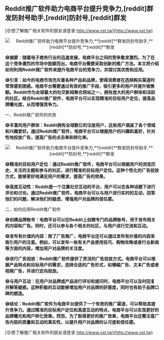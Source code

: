 ## **Reddit推广软件助力电商平台提升竞争力,**[reddit]**群发防封号助手,**[reddit]**防封号,**[reddit]**群发**

[😍想了解推广相关软件的朋友请登录 http://www.vst.tw](http://www.vst.tw)

 <center><img src="https://vst.tw/MP4/tuiguang/png/2.png" alt="Reddit推广软件助力电商平台提升竞争力,**[reddit]**群发防封号助手,**[reddit]**防封号,**[reddit]**群发"></center>

**😄摘要：随着电子商务行业的迅速发展，电商平台之间的竞争愈发激烈。为了在这个竞争激烈的市场中脱颖而出，电商平台需要采取创新的推广方法。本文将介绍如何利用Reddit推广软件来提升电商平台的竞争力，并探讨其优势和应用。**

**😄引言：如今的电商市场充斥着各种产品和品牌，使得消费者在选择购买渠道时常常感到困惑。电商平台需要通过有效的推广手段，吸引更多的用户并提升销售额。Reddit作为全球最大的社交新闻聚合网站之一，拥有庞大的用户群体和活跃的社区。结合Reddit推广软件，电商平台可以实现精准的目标用户定位，提高品牌曝光度，从而增强竞争力。**

一、Reddit推广软件的优势

**😄丰富的用户群体：Reddit拥有全球数亿的注册用户，这些用户涵盖了各个领域和兴趣爱好。通过Reddit推广软件，电商平台可以根据用户的兴趣和喜好，针对性地投放广告，提高广告的点击率和转化率。**

 <center><img src="https://vst.tw/MP4/tuiguang/png/6.png" alt="Reddit推广软件助力电商平台提升竞争力,**[reddit]**群发防封号助手,**[reddit]**防封号,**[reddit]**群发"></center>

**😄精准的目标用户定位：通过Reddit推广软件，电商平台可以根据用户的浏览历史、关注的主题和参与的社区，进行精准的目标用户定位。这种个性化的广告投放方式，能够更好地满足用户的需求，提高广告的效果。**

**😄高度互动性：Reddit是一个注重社交互动的平台，用户可以在各种话题下进行评论和讨论。通过Reddit推广软件，电商平台可以与用户进行实时的互动，回答他们的问题，解决他们的疑虑，增强用户对品牌的信任感。**

二、如何应用Reddit推广软件

**😄创建品牌账号：电商平台可以在Reddit上创建专门的品牌账号，用于发布相关的内容和广告。同时，还可以参与各个相关的社区，与用户进行交流和互动。**

**😄发布有价值的内容：除了广告推广，电商平台还可以通过发布有价值的内容来吸引用户的注意。例如，可以发布一些有关产品使用技巧、购物攻略或者行业新闻等方面的内容，增加用户对品牌的关注度。**

**😄进行广告投放：Reddit推广软件提供了灵活的广告投放方式。电商平台可以根据产品特点和目标用户的需求，选择合适的广告形式，如横幅广告、文本广告或者视频广告，并进行定向投放。**

**😄与用户互动：在用户对品牌或产品进行评论和提问时，电商平台可以及时回复并解答疑惑。这种积极的互动能够增加用户对品牌的好感度，同时也有助于品牌口碑的塑造。**

**😄结论：Reddit推广软件为电商平台提供了一个有效的推广渠道，可以帮助其提升竞争力。通过精准的目标用户定位和高度互动的特点，电商平台可以实现更好的品牌曝光和用户转化效果。然而，为了取得更好的推广效果，电商平台还需注意广告内容的质量和互动的真实性，以提升用户对品牌的认可度和信任感。**

[😍想了解推广相关软件的朋友请登录 http://www.vst.tw](http://www.vst.tw)



